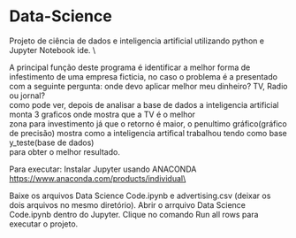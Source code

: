 # Data-Science
Projeto de ciência de dados e inteligencia artificial utilizando python e Jupyter Notebook ide. \

A principal função deste programa é identificar a melhor forma de infestimento de uma empresa ficticia,
no caso o problema é a presentado com a seguinte pergunta: onde devo aplicar melhor meu dinheiro? TV, Radio ou jornal?\
como pode ver, depois de analisar a base de dados a inteligencia artificial monta 3 graficos onde mostra que a TV é o melhor\
zona para investimento já que o retorno é maior, o penultimo gráfico(gráfico de precisão) mostra como a inteligencia artifical trabalhou tendo como base y_teste(base de dados)\
para obter o melhor resultado.

Para executar: Instalar Jupyter usando ANACONDA\
https://www.anaconda.com/products/individual\

Baixe os arquivos Data Science Code.ipynb e advertising.csv (deixar os dois arquivos no mesmo diretório).
Abrir o arrquivo Data Science Code.ipynb dentro do Jupyter.
Clique no comando Run all rows para executar o projeto.
